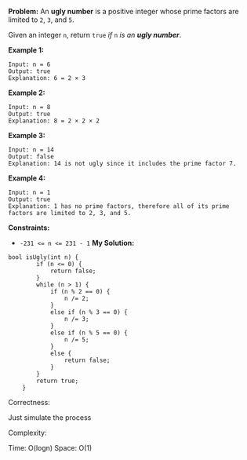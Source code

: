 **Problem:**
An **ugly number** is a positive integer whose prime factors are limited to `2`, `3`, and `5`.

Given an integer `n`, return `true` *if* `n` *is an **ugly number***.

 

**Example 1:**

```
Input: n = 6
Output: true
Explanation: 6 = 2 × 3
```

**Example 2:**

```
Input: n = 8
Output: true
Explanation: 8 = 2 × 2 × 2
```

**Example 3:**

```
Input: n = 14
Output: false
Explanation: 14 is not ugly since it includes the prime factor 7.
```

**Example 4:**

```
Input: n = 1
Output: true
Explanation: 1 has no prime factors, therefore all of its prime factors are limited to 2, 3, and 5.
```

 

**Constraints:**

- `-231 <= n <= 231 - 1`
**My Solution:**
```
bool isUgly(int n) {
        if (n <= 0) {
            return false;
        }
        while (n > 1) {
            if (n % 2 == 0) {
                n /= 2;
            }
            else if (n % 3 == 0) {
                n /= 3;
            }
            else if (n % 5 == 0) {
                n /= 5;
            }
            else {
                return false;
            }
        }
        return true;
    }
```
Correctness:

Just simulate the process

Complexity:

Time: O(logn)
Space: O(1)